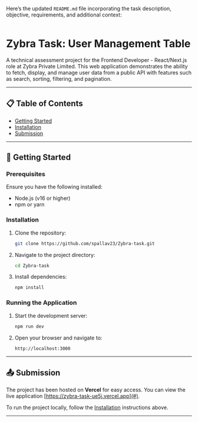Here’s the updated `README.md` file incorporating the task description, objective, requirements, and additional context:

```markdown
```
# Zybra Task: User Management Table

A technical assessment project for the Frontend Developer - React/Next.js role at Zybra Private Limited. This web application demonstrates the ability to fetch, display, and manage user data from a public API with features such as search, sorting, filtering, and pagination.

---

## 📋 Table of Contents
- [Getting Started](#getting-started)
- [Installation](#installation)
- [Submission](#submission)

---

## 🚀 Getting Started

### Prerequisites
Ensure you have the following installed:
- Node.js (v16 or higher)
- npm or yarn

### Installation
1. Clone the repository:
   ```bash
   git clone https://github.com/spallav23/Zybra-task.git
   ```
2. Navigate to the project directory:
   ```bash
   cd Zybra-task
   ```
3. Install dependencies:
   ```bash
   npm install
   ```

### Running the Application
1. Start the development server:
   ```bash
   npm run dev
   ```
2. Open your browser and navigate to:
   ```
   http://localhost:3000
   ```

---


## 📤 Submission

The project has been hosted on **Vercel** for easy access. You can view the live application [https://zybra-task-ue5j.vercel.app](#).  

To run the project locally, follow the [Installation](#installation) instructions above.


---
